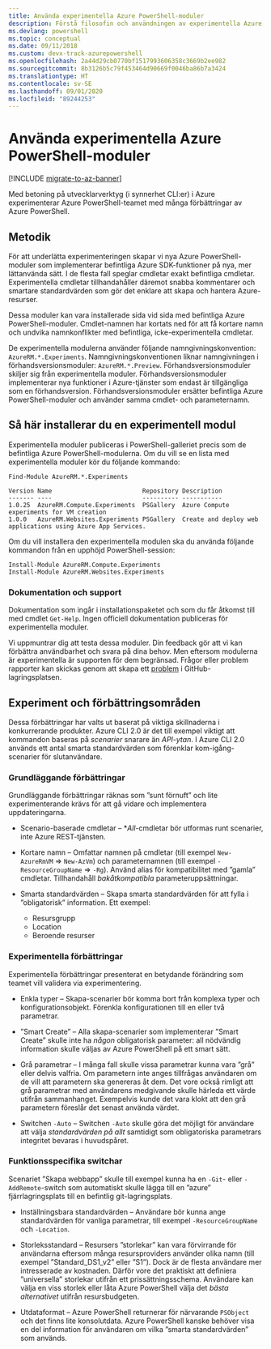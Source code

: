 ```yaml
---
title: Använda experimentella Azure PowerShell-moduler
description: Förstå filosofin och användningen av experimentella Azure PowerShell-moduler.
ms.devlang: powershell
ms.topic: conceptual
ms.date: 09/11/2018
ms.custom: devx-track-azurepowershell
ms.openlocfilehash: 2a44d29cb0770bf1517993606358c3669b2ee982
ms.sourcegitcommit: 8b3126b5c79f453464d90669f0046ba86b7a3424
ms.translationtype: HT
ms.contentlocale: sv-SE
ms.lasthandoff: 09/01/2020
ms.locfileid: "89244253"
---
```

# <a name="use-experimental-azure-powershell-modules"></a>Använda experimentella Azure PowerShell-moduler

[!INCLUDE [migrate-to-az-banner](../../includes/migrate-to-az-banner.md)]

Med betoning på utvecklarverktyg (i synnerhet CLI:er) i Azure experimenterar Azure PowerShell-teamet med många förbättringar av Azure PowerShell.

## <a name="experimentation-methodology"></a>Metodik

För att underlätta experimenteringen skapar vi nya Azure PowerShell-moduler som implementerar befintliga Azure SDK-funktioner på nya, mer lättanvända sätt. I de flesta fall speglar cmdletar exakt befintliga cmdletar. Experimentella cmdletar tillhandahåller däremot snabba kommentarer och smartare standardvärden som gör det enklare att skapa och hantera Azure-resurser.

Dessa moduler kan vara installerade sida vid sida med befintliga Azure PowerShell-moduler. Cmdlet-namnen har kortats ned för att få kortare namn och undvika namnkonflikter med befintliga, icke-experimentella cmdletar.

De experimentella modulerna använder följande namngivningskonvention: `AzureRM.*.Experiments`. Namngivningskonventionen liknar namngivningen i förhandsversionsmoduler: `AzureRM.*.Preview`. Förhandsversionsmoduler skiljer sig från experimentella moduler. Förhandsversionsmoduler implementerar nya funktioner i Azure-tjänster som endast är tillgängliga som en förhandsversion. Förhandsversionsmoduler ersätter befintliga Azure PowerShell-moduler och använder samma cmdlet- och parameternamn.

## <a name="how-to-install-an-experimental-module"></a>Så här installerar du en experimentell modul

Experimentella moduler publiceras i PowerShell-galleriet precis som de befintliga Azure PowerShell-modulerna. Om du vill se en lista med experimentella moduler kör du följande kommando:

```azurepowershell-interactive
Find-Module AzureRM.*.Experiments
```

```output
Version Name                         Repository Description
------- ----                         ---------- -----------
1.0.25  AzureRM.Compute.Experiments  PSGallery  Azure Compute experiments for VM creation
1.0.0   AzureRM.Websites.Experiments PSGallery  Create and deploy web applications using Azure App Services.
```

Om du vill installera den experimentella modulen ska du använda följande kommandon från en upphöjd PowerShell-session:

```azurepowershell-interactive
Install-Module AzureRM.Compute.Experiments
Install-Module AzureRM.Websites.Experiments
```

### <a name="documentation-and-support"></a>Dokumentation och support

Dokumentation som ingår i installationspaketet och som du får åtkomst till med cmdlet `Get-Help`. Ingen officiell dokumentation publiceras för experimentella moduler.

Vi uppmuntrar dig att testa dessa moduler. Din feedback gör att vi kan förbättra användbarhet och svara på dina behov. Men eftersom modulerna är experimentella är supporten för dem begränsad. Frågor eller problem rapporter kan skickas genom att skapa ett [problem](https://github.com/Azure/azure-powershell/issues) i GitHub-lagringsplatsen.

## <a name="experiments-and-areas-of-improvement"></a>Experiment och förbättringsområden

Dessa förbättringar har valts ut baserat på viktiga skillnaderna i konkurrerande produkter. Azure CLI 2.0 är det till exempel viktigt att kommandon baseras på _scenarier_ snarare än _API-ytan_.
I Azure CLI 2.0 används ett antal smarta standardvärden som förenklar kom-igång-scenarier för slutanvändare.

### <a name="core-improvements"></a>Grundläggande förbättringar

Grundläggande förbättringar räknas som ”sunt förnuft” och lite experimenterande krävs för att gå vidare och implementera uppdateringarna.

- Scenario-baserade cmdletar – *<em>All</em>-cmdletar bör utformas runt scenarier, inte Azure REST-tjänsten.

- Kortare namn – Omfattar namnen på cmdletar (till exempel `New-AzureRmVM` => `New-AzVm`) och parameternamnen (till exempel `-ResourceGroupName` => `-Rg`). Använd alias för kompatibilitet med ”gamla” cmdletar. Tillhandahåll _bakåtkompatibla_ parameteruppsättningar.

- Smarta standardvärden – Skapa smarta standardvärden för att fylla i ”obligatorisk” information. Ett exempel:
  - Resursgrupp
  - Location
  - Beroende resurser

### <a name="experimental-improvements"></a>Experimentella förbättringar

Experimentella förbättringar presenterat en betydande förändring som teamet vill validera via experimentering.

- Enkla typer – Skapa-scenarier bör komma bort från komplexa typer och konfigurationsobjekt. Förenkla konfigurationen till en eller två parametrar.

- ”Smart Create” – Alla skapa-scenarier som implementerar ”Smart Create” skulle inte ha _någon_ obligatorisk parameter: all nödvändig information skulle väljas av Azure PowerShell på ett smart sätt.

- Grå parametrar – I många fall skulle vissa parametrar kunna vara ”grå” eller delvis valfria. Om parametern inte anges tillfrågas användaren om de vill att parametern ska genereras åt dem. Det vore också rimligt att grå parametrar med användarens medgivande skulle härleda ett värde utifrån sammanhanget.
  Exempelvis kunde det vara klokt att den grå parametern föreslår det senast använda värdet.

- Switchen `-Auto` – Switchen `-Auto` skulle göra det möjligt för användare att välja _standardvärden på allt_ samtidigt som obligatoriska parametrars integritet bevaras i huvudspåret.

### <a name="feature-specific-switches"></a>Funktionsspecifika switchar

Scenariet ”Skapa webbapp” skulle till exempel kunna ha en `-Git`- eller `-AddRemote`-switch som automatiskt skulle lägga till en ”azure” fjärrlagringsplats till en befintlig git-lagringsplats.

- Inställningsbara standardvärden – Användare bör kunna ange standardvärden för vanliga parametrar, till exempel `-ResourceGroupName` och `-Location`.

- Storleksstandard – Resursers ”storlekar” kan vara förvirrande för användarna eftersom många resursproviders använder olika namn (till exempel ”Standard\_DS1\_v2” eller ”S1”). Dock är de flesta användare mer intresserade av kostnaden. Därför vore det praktiskt att definiera ”universella” storlekar utifrån ett prissättningsschema. Användare kan välja en viss storlek eller låta Azure PowerShell välja det _bästa alternativet_ utifrån resursbudgeten.

- Utdataformat – Azure PowerShell returnerar för närvarande `PSObject` och det finns lite konsolutdata. Azure PowerShell kanske behöver visa en del information för användaren om vilka ”smarta standardvärden” som används.
